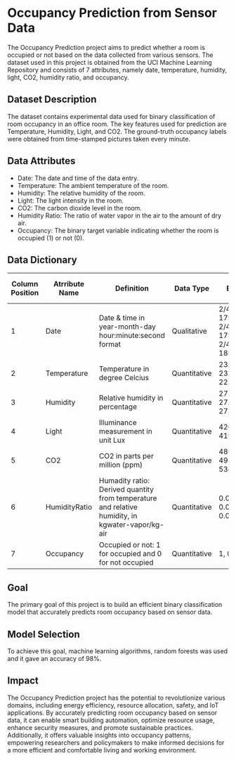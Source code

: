 # Occupancy Prediction from Sensor Data
The Occupancy Prediction project aims to predict whether a room is occupied or not based on the data collected from various sensors. The dataset used in this project is obtained from the UCI Machine Learning Repository and consists of 7 attributes, namely date, temperature, humidity, light, CO2, humidity ratio, and occupancy.
## Dataset Description
The dataset contains experimental data used for binary classification of room occupancy in an office room. The key features used for prediction are Temperature, Humidity, Light, and CO2. The ground-truth occupancy labels were obtained from time-stamped pictures taken every minute.
## Data Attributes
- Date: The date and time of the data entry.
- Temperature: The ambient temperature of the room.
- Humidity: The relative humidity of the room.
- Light: The light intensity in the room.
- CO2: The carbon dioxide level in the room.
- Humidity Ratio: The ratio of water vapor in the air to the amount of dry air.
- Occupancy: The binary target variable indicating whether the room is occupied (1) or not (0).

## Data Dictionary
| Column   Position 	| Atrribute Name 	| Definition                                                                                           	| Data Type    	| Example                                        	| % Null Ratios 	|
|-------------------|----------------|---------------------------------------|--------------|------------------------------------------------|---------------|
| 1                 	| Date           	| Date & time in year-month-day hour:minute:second format                                              	| Qualitative  	| 2/4/2015 17:57, 2/4/2015 17:55, 2/4/2015 18:06		 	| 0             	|
| 2                 	| Temperature    	| Temperature in degree Celcius                                                                        	| Quantitative 	| 23.150, 23.075, 22.890                         	| 0             	|
| 3                 	| Humidity       	| Relative humidity in percentage                                                                      	| Quantitative 	| 27.272000, 27.200000, 27.390000                	| 0             	|
| 4                 	| Light          	| Illuminance measurement in unit Lux                                                                  	| Quantitative 	| 426.0, 419.0, 0.0	                              	| 0             	|
| 5                 	| CO2            	| CO2 in parts per million (ppm)                                                                       	| Quantitative 	| 489.666667,   495.500000, 534.500000           	| 0             	|
| 6                 	| HumidityRatio  	| Humadity ratio:  Derived quantity from temperature and   relative humidity, in kgwater-vapor/kg-air  	| Quantitative 	| 0.004986, 0.005088, 0.005203                   	| 0             	|
| 7                 	| Occupancy      	| Occupied or not: 1 for occupied and 0 for not occupied                                               	| Quantitative 	| 1, 0                                           	| 0             	|
## Goal
The primary goal of this project is to build an efficient binary classification model that accurately predicts room occupancy based on sensor data.
## Model Selection
To achieve this goal, machine learning algorithms, random forests was used and it gave an accuracy of 98%.
## Impact
The Occupancy Prediction project has the potential to revolutionize various domains, including energy efficiency, resource allocation, safety, and IoT applications. By accurately predicting room occupancy based on sensor data, it can enable smart building automation, optimize resource usage, enhance security measures, and promote sustainable practices. Additionally, it offers valuable insights into occupancy patterns, empowering researchers and policymakers to make informed decisions for a more efficient and comfortable living and working environment.
